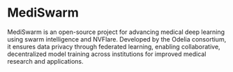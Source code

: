 # MediSwarm
MediSwarm is an open-source project for advancing medical deep learning using swarm intelligence and NVFlare. Developed by the Odelia consortium, it ensures data privacy through federated learning, enabling collaborative, decentralized model training across institutions for improved medical research and applications.
